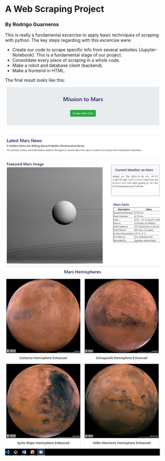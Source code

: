 # A Web Scraping Project

### By Rodrigo Guarneros


This is really a fundamental excercise to apply basic techniques of scraping with python. The key steps regarding with this excercise were: 

- Create our code to scrape specific info from several websites (Jupyter-Notebook). This is a fundamental stage of our project.
- Consolidate every piece of scraping in a whole code.
- Make a robot and database client (backend).
- Make a frontend in HTML.

The final result looks like this: 

![Alt Text](https://github.com/RodGuarneros/web-scraping-challenge/blob/main/Missions_to_Mars/Screenshots/Scraping1.jpg)
![Alt Text](https://github.com/RodGuarneros/web-scraping-challenge/blob/main/Missions_to_Mars/Screenshots/Scraping2.jpg)


